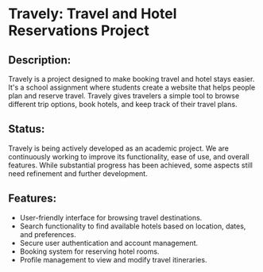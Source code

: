 # Travely: Travel and Hotel Reservations Project

## Description:
Travely is a project designed to make booking travel and hotel stays easier. It's a school assignment where students create a website that helps people plan and reserve travel. Travely gives travelers a simple tool to browse different trip options, book hotels, and keep track of their travel plans.

## Status:
Travely is being actively developed as an academic project. We are continuously working to improve its functionality, ease of use, and overall features. While substantial progress has been achieved, some aspects still need refinement and further development.

## Features:

- User-friendly interface for browsing travel destinations.
- Search functionality to find available hotels based on location, dates, and preferences.
- Secure user authentication and account management.
- Booking system for reserving hotel rooms.
- Profile management to view and modify travel itineraries.